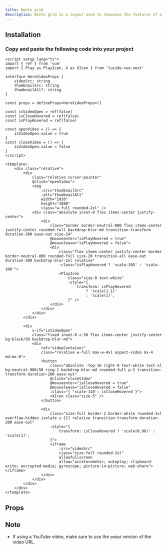 ```yaml
---
title: Bento grid
description: Bento grid is a layout used to showcase the features of a product in a simple and elegant way.
---
```


<ComponentPreview name="AnimatedSubscribeButtonDemo" />

## Installation

### Copy and paste the following code into your project

```vue
<script setup lang="ts">
import { ref } from 'vue'
import { Play as PlayIcon, X as XIcon } from 'lucide-vue-next'

interface HeroVideoProps {
    videoSrc: string
    thumbnailSrc: string
    thumbnailAlt?: string
}

const props = defineProps<HeroVideoProps>()

const isVideoOpen = ref(false)
const isCloseHovered = ref(false)
const isPlayHovered = ref(false)

const openVideo = () => {
    isVideoOpen.value = true
}
const closeVideo = () => {
    isVideoOpen.value = false
}
</script>

<template>
    <div class="relative">
        <div
            class="relative cursor-pointer"
            @click="openVideo">
            <img
                :src="thumbnailSrc"
                :alt="thumbnailAlt"
                width="1920"
                height="1080"
                class="w-full rounded-2xl" />
            <div class="absolute inset-0 flex items-center justify-center">
                <div
                    class="border border-neutral-800 flex items-center justify-center rounded-full backdrop-blur-md transition-transform duration-300 ease-out size-24"
                    @mouseenter="isPlayHovered = true"
                    @mouseleave="isPlayHovered = false">
                    <div
                        class="flex items-center justify-center border border-neutral-800 rounded-full size-20 transition-all ease-out duration-300 backdrop-blur-2xl relative"
                        :class="isPlayHovered ? 'scale-105' : 'scale-100'">
                        <PlayIcon
                            class="size-8 text-white"
                            :style="{
                                transform: isPlayHovered
                                    ? 'scale(1.1)'
                                    : 'scale(1)',
                            }" />
                    </div>
                </div>
            </div>
        </div>

        <div
            v-if="isVideoOpen"
            class="fixed inset-0 z-50 flex items-center justify-center bg-black/50 backdrop-blur-md">
            <div
                ref="videoContainer"
                class="relative w-full max-w-4xl aspect-video mx-4 md:mx-0">
                <button
                    class="absolute -top-16 right-0 text-white text-xl bg-neutral-900/50 ring-1 backdrop-blur-md rounded-full p-2 transition-transform duration-200 ease-out"
                    @click="closeVideo"
                    @mouseenter="isCloseHovered = true"
                    @mouseleave="isCloseHovered = false"
                    :class="{ 'scale-110': isCloseHovered }">
                    <XIcon class="size-5" />
                </button>

                <div
                    class="size-full border-2 border-white rounded-2xl overflow-hidden isolate z-[1] relative transition-transform duration-200 ease-out"
                    :style="{
                        transform: isCloseHovered ? 'scale(0.98)' : 'scale(1)',
                    }">
                    <iframe
                        :src="videoSrc"
                        class="size-full rounded-2xl"
                        allowfullscreen
                        allow="accelerometer; autoplay; clipboard-write; encrypted-media; gyroscope; picture-in-picture; web-share"></iframe>
                </div>
            </div>
        </div>
    </div>
</template>
```

## Props

<APITable type="prop" :data='[
  {
    "name": "videoSrc",
    "description": "URL of the video to be played.",
    "type": "string",
    "required": true,
    "default": ""
  },
  {
    "name": "thumbnailSrc",
    "description": "URL of the thumbnail image.",
    "type": "string",
    "required": true,
    "default": ""
  },
  {
    "name": "thumbnailAlt",
    "description": "Alt text for the thumbnail image.",
    "type": "string",
    "required": false,
    "default": "Video thumbnail"
  }
]
'/>

## Note

-   If using a YouTube video, make sure to use the `embed` version of the video URL.
